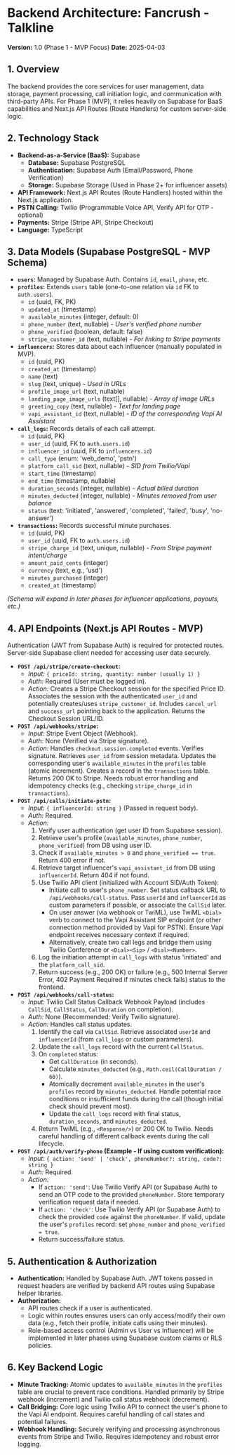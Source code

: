 # Backend Architecture: Fancrush - Talkline

**Version:** 1.0 (Phase 1 - MVP Focus)
**Date:** 2025-04-03

## 1. Overview

The backend provides the core services for user management, data storage, payment processing, call initiation logic, and communication with third-party APIs. For Phase 1 (MVP), it relies heavily on Supabase for BaaS capabilities and Next.js API Routes (Route Handlers) for custom server-side logic.

## 2. Technology Stack

* **Backend-as-a-Service (BaaS):** Supabase
    * **Database:** Supabase PostgreSQL
    * **Authentication:** Supabase Auth (Email/Password, Phone Verification)
    * **Storage:** Supabase Storage (Used in Phase 2+ for influencer assets)
* **API Framework:** Next.js API Routes (Route Handlers) hosted within the Next.js application.
* **PSTN Calling:** Twilio (Programmable Voice API, Verify API for OTP - optional)
* **Payments:** Stripe (Stripe API, Stripe Checkout)
* **Language:** TypeScript

## 3. Data Models (Supabase PostgreSQL - MVP Schema)

* **`users`:** Managed by Supabase Auth. Contains `id`, `email`, `phone`, etc.
* **`profiles`:** Extends `users` table (one-to-one relation via `id` FK to `auth.users`).
    * `id` (uuid, FK, PK)
    * `updated_at` (timestamp)
    * `available_minutes` (integer, default: 0)
    * `phone_number` (text, nullable) - *User's verified phone number*
    * `phone_verified` (boolean, default: false)
    * `stripe_customer_id` (text, nullable) - *For linking to Stripe payments*
* **`influencers`:** Stores data about each influencer (manually populated in MVP).
    * `id` (uuid, PK)
    * `created_at` (timestamp)
    * `name` (text)
    * `slug` (text, unique) - *Used in URLs*
    * `profile_image_url` (text, nullable)
    * `landing_page_image_urls` (text[], nullable) - *Array of image URLs*
    * `greeting_copy` (text, nullable) - *Text for landing page*
    * `vapi_assistant_id` (text, nullable) - *ID of the corresponding Vapi AI Assistant*
* **`call_logs`:** Records details of each call attempt.
    * `id` (uuid, PK)
    * `user_id` (uuid, FK to `auth.users.id`)
    * `influencer_id` (uuid, FK to `influencers.id`)
    * `call_type` (enum: 'web_demo', 'pstn')
    * `platform_call_sid` (text, nullable) - *SID from Twilio/Vapi*
    * `start_time` (timestamp)
    * `end_time` (timestamp, nullable)
    * `duration_seconds` (integer, nullable) - *Actual billed duration*
    * `minutes_deducted` (integer, nullable) - *Minutes removed from user balance*
    * `status` (text: 'initiated', 'answered', 'completed', 'failed', 'busy', 'no-answer')
* **`transactions`:** Records successful minute purchases.
    * `id` (uuid, PK)
    * `user_id` (uuid, FK to `auth.users.id`)
    * `stripe_charge_id` (text, unique, nullable) - *From Stripe payment intent/charge*
    * `amount_paid_cents` (integer)
    * `currency` (text, e.g., 'usd')
    * `minutes_purchased` (integer)
    * `created_at` (timestamp)

*(Schema will expand in later phases for influencer applications, payouts, etc.)*

## 4. API Endpoints (Next.js API Routes - MVP)

Authentication (JWT from Supabase Auth) is required for protected routes. Server-side Supabase client needed for accessing user data securely.

* **`POST /api/stripe/create-checkout`:**
    * *Input:* `{ priceId: string, quantity: number (usually 1) }`
    * *Auth:* Required (User must be logged in).
    * *Action:* Creates a Stripe Checkout session for the specified Price ID. Associates the session with the authenticated `user_id` and potentially creates/uses `stripe_customer_id`. Includes `cancel_url` and `success_url` pointing back to the application. Returns the Checkout Session URL/ID.
* **`POST /api/webhooks/stripe`:**
    * *Input:* Stripe Event Object (Webhook).
    * *Auth:* None (Verified via Stripe signature).
    * *Action:* Handles `checkout.session.completed` events. Verifies signature. Retrieves `user_id` from session metadata. Updates the corresponding user's `available_minutes` in the `profiles` table (atomic increment). Creates a record in the `transactions` table. Returns 200 OK to Stripe. Needs robust error handling and idempotency checks (e.g., checking `stripe_charge_id` in `transactions`).
* **`POST /api/calls/initiate-pstn`:**
    * *Input:* `{ influencerId: string }` (Passed in request body).
    * *Auth:* Required.
    * *Action:*
        1.  Verify user authentication (get user ID from Supabase session).
        2.  Retrieve user's profile (`available_minutes`, `phone_number`, `phone_verified`) from DB using user ID.
        3.  Check if `available_minutes > 0` and `phone_verified == true`. Return 400 error if not.
        4.  Retrieve target influencer's `vapi_assistant_id` from DB using `influencerId`. Return 404 if not found.
        5.  Use Twilio API client (initialized with Account SID/Auth Token):
            * Initiate call to user's `phone_number`. Set status callback URL to `/api/webhooks/call-status`. Pass `userId` and `influencerId` as custom parameters if possible, or associate the `CallSid` later.
            * On user answer (via webhook or TwiML), use TwiML `<Dial>` verb to connect to the Vapi Assistant SIP endpoint (or other connection method provided by Vapi for PSTN). Ensure Vapi endpoint receives necessary context if required.
            * Alternatively, create two call legs and bridge them using Twilio Conference or `<Dial><Sip>` / `<Dial><Number>`.
        6.  Log the initiation attempt in `call_logs` with status 'initiated' and the `platform_call_sid`.
        7.  Return success (e.g., 200 OK) or failure (e.g., 500 Internal Server Error, 402 Payment Required if minutes check fails) status to the frontend.
* **`POST /api/webhooks/call-status`:**
    * *Input:* Twilio Call Status Callback Webhook Payload (includes `CallSid`, `CallStatus`, `CallDuration` on completion).
    * *Auth:* None (Recommended: Verify Twilio signature).
    * *Action:* Handles call status updates.
        1.  Identify the call via `CallSid`. Retrieve associated `userId` and `influencerId` (from `call_logs` or custom parameters).
        2.  Update the `call_logs` record with the current `CallStatus`.
        3.  On `completed` status:
            * Get `CallDuration` (in seconds).
            * Calculate `minutes_deducted` (e.g., `Math.ceil(CallDuration / 60)`).
            * Atomically decrement `available_minutes` in the user's `profiles` record by `minutes_deducted`. Handle potential race conditions or insufficient funds during the call (though initial check should prevent most).
            * Update the `call_logs` record with final status, `duration_seconds`, and `minutes_deducted`.
        4.  Return TwiML (e.g., `<Response/>`) or 200 OK to Twilio. Needs careful handling of different callback events during the call lifecycle.
* **`POST /api/auth/verify-phone` (Example - If using custom verification):**
    * *Input:* `{ action: 'send' | 'check', phoneNumber?: string, code?: string }`
    * *Auth:* Required.
    * *Action:*
        * If `action: 'send'`: Use Twilio Verify API (or Supabase Auth) to send an OTP code to the provided `phoneNumber`. Store temporary verification request data if needed.
        * If `action: 'check'`: Use Twilio Verify API (or Supabase Auth) to check the provided `code` against the `phoneNumber`. If valid, update the user's `profiles` record: set `phone_number` and `phone_verified = true`.
        * Return success/failure status.

## 5. Authentication & Authorization

* **Authentication:** Handled by Supabase Auth. JWT tokens passed in request headers are verified by backend API routes using Supabase helper libraries.
* **Authorization:**
    * API routes check if a user is authenticated.
    * Logic within routes ensures users can only access/modify their own data (e.g., fetch their profile, initiate calls using their minutes).
    * Role-based access control (Admin vs User vs Influencer) will be implemented in later phases using Supabase custom claims or RLS policies.

## 6. Key Backend Logic

* **Minute Tracking:** Atomic updates to `available_minutes` in the `profiles` table are crucial to prevent race conditions. Handled primarily by Stripe webhook (increment) and Twilio call status webhook (decrement).
* **Call Bridging:** Core logic using Twilio API to connect the user's phone to the Vapi AI endpoint. Requires careful handling of call states and potential failures.
* **Webhook Handling:** Securely verifying and processing asynchronous events from Stripe and Twilio. Requires idempotency and robust error logging.
